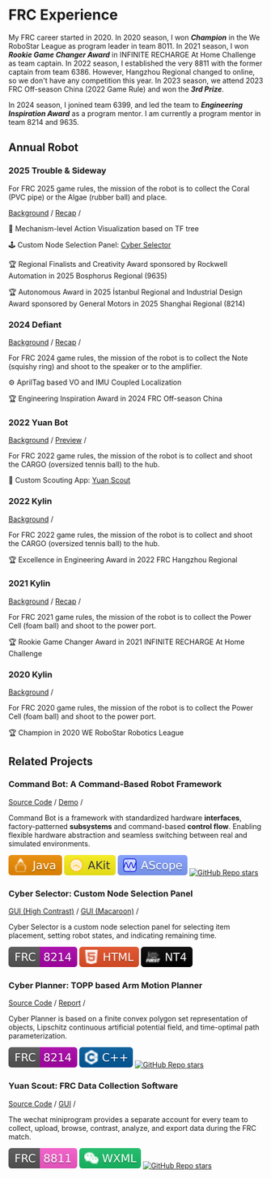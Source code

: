 # FRC Experience

My FRC career started in 2020. In 2020 season, I won **_Champion_** in the We RoboStar League as program leader in team 8011. In 2021 season, I won **_Rookie Game Changer Award_** in INFINITE RECHARGE At Home Challenge as team captain. In 2022 season, I established the very 8811 with the former captain from team 6386. However, Hangzhou Regional changed to online, so we don't have any competition this year. In 2023 season, we attend 2023 FRC Off-season China (2022 Game Rule) and won the **_3rd Prize_**.

In 2024 season, I jonined team 6399, and led the team to **_Engineering Inspiration Award_** as a program mentor. I am currently a program mentor in team 8214 and 9635.

## Annual Robot

### 2025 Trouble & Sideway

<RightImg src="/public/about/frc/2025.png" width="30%" />

For FRC 2025 game rules, the mission of the robot is to collect the Coral (PVC pipe) or the Algae (rubber ball) and place.

[Background](https://www.youtube.com/watch?v=YWbxcjlY9JY) /
[Recap](https://www.bilibili.com/video/BV141QGYHEo8) /

:crystal_ball: Mechanism-level Action Visualization based on TF tree

:joystick: Custom Node Selection Panel: [Cyber Selector](#cyber-selector-custom-node-selection-panel)

:trophy: Regional Finalists and Creativity Award sponsored by Rockwell Automation in 2025 Bosphorus Regional (9635)

:trophy: Autonomous Award in 2025 İstanbul Regional and Industrial Design Award sponsored by General Motors in 2025 Shanghai Regional (8214)

### 2024 Defiant

<RightImg src="/public/about/frc/2024.png" width="30%" />

[Background](https://www.youtube.com/watch?v=9keeDyFxzY4) /
[Recap](https://www.bilibili.com/video/BV1pbWCejEUi) /

For FRC 2024 game rules, the mission of the robot is to collect the Note (squishy ring) and shoot to the speaker or to the amplifier.

:gear: AprilTag based VO and IMU Coupled Localization

:trophy: Engineering Inspiration Award in 2024 FRC Off-season China

### 2022 Yuan Bot

<RightImg src="/public/about/frc/2023.png" width="30%" />

[Background](https://www.youtube.com/watch?v=LgniEjI9cCM) /
[Preview](https://www.bilibili.com/video/BV1RW4y1M72Y) /

For FRC 2022 game rules, the mission of the robot is to collect and shoot the CARGO (oversized tennis ball) to the hub.

:dart: Custom Scouting App: [Yuan Scout](#yuan-scout-frc-data-collection-software)

### 2022 Kylin

<RightImg src="/public/about/frc/2022.png" width="30%" />

[Background](https://www.youtube.com/watch?v=LgniEjI9cCM) /

For FRC 2022 game rules, the mission of the robot is to collect and shoot the CARGO (oversized tennis ball) to the hub.

:trophy: Excellence in Engineering Award in 2022 FRC Hangzhou Regional

### 2021 Kylin

<RightImg src="/public/about/frc/2021.png" width="30%" />

[Background](https://www.youtube.com/watch?v=I77Dz9pfds4) /
[Recap](https://www.bilibili.com/video/BV1WQ4y1z7DM/) /

For FRC 2021 game rules, the mission of the robot is to collect the Power Cell (foam ball) and shoot to the power port.

:trophy: Rookie Game Changer Award in 2021 INFINITE RECHARGE At Home Challenge

### 2020 Kylin

<RightImg src="/public/about/frc/2020.png" width="30%" />

[Background](https://www.youtube.com/watch?v=gmiYWTmFRVE) /

For FRC 2020 game rules, the mission of the robot is to collect the Power Cell (foam ball) and shoot to the power port.

:trophy: Champion in 2020 WE RoboStar Robotics League

## Related Projects

### Command Bot: A Command-Based Robot Framework

<RightImg src="/public/about/frc/2025-cb.png" width="30%" />

[Source Code](https://github.com/zhangzrjerry/commandbot) /
[Demo](https://www.bilibili.com/video/BV1CzZaYSE1W/) /

Command Bot is a framework with standardized hardware **interfaces**, factory-patterned **subsystems** and command-based **control flow**. Enabling flexible hardware abstraction and seamless switching between real and simulated environments.

<Badges>
    <img src="/public/tags/java.svg">
    <img src="/public/tags/akit.svg">
    <img src="/public/tags/ascope.svg">
    <a href="https://img.shields.io/github/stars/zhangzrjerry/commandbot"><img alt="GitHub Repo stars" src="https://img.shields.io/github/stars/zhangzrjerry/commandbot"></a>
</Badges>

### Cyber Selector: Custom Node Selection Panel

<RightImg src="/public/about/frc/2025-cs.png" width="30%" />

[GUI (High Contrast)](/public/about/frc/2025-cs-guih.png) /
[GUI (Macaroon)](/public/about/frc/2025-cs-guim.png) /

Cyber ​​Selector is a custom node selection panel for selecting item placement, setting robot states, and indicating remaining time.

<Badges>
    <img src="/public/tags/frc-8214.svg">
    <img src="/public/tags/html.svg">
    <img src="/public/tags/nt4.svg">
</Badges>

### Cyber Planner: TOPP based Arm Motion Planner

<RightImg src="/public/about/frc/2025-cp.png" width="30%" />

[Source Code](https://github.com/frcnextinnovation/Cyber-Planner-2025) /
[Report](/public/assets/cyber-planner.pdf) /

Cyber Planner is based on a finite convex polygon set representation of objects, Lipschitz continuous artificial potential field, and time-optimal path parameterization.

<Badges>
    <img src="/public/tags/frc-8214.svg">
    <img src="/public/tags/cpp.svg">
    <a href="https://github.com/frcnextinnovation/cyber-planner-2025"><img alt="GitHub Repo stars" src="https://img.shields.io/github/stars/frcnextinnovation/cyber-planner-2025"></a>
</Badges>

### Yuan Scout: FRC Data Collection Software

<RightImg src="/public/about/frc/2022-ys.png" width="30%" />

[Source Code](https://github.com/frc8811/FRC_SCOUTING) /
[GUI](/public/about/frc/2022-ys-gui.png) /

The wechat miniprogram provides a separate account for every team to collect, upload, browse, contrast, analyze, and export data during the FRC match.

<Badges>
    <img src="/public/tags/frc-8811.svg">
    <img src="/public/tags/wxml.svg">
    <a href="https://img.shields.io/github/stars/frc8811/frc_scouting"><img alt="GitHub Repo stars" src="https://img.shields.io/github/stars/frc8811/frc_scouting"></a>
</Badges>
